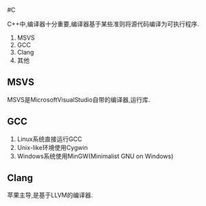 #C 

C++中,编译器十分重要,编译器基于某些准则将源代码编译为可执行程序.
1. MSVS
2. GCC
3. Clang
4. 其他

## MSVS
MSVS是MicrosoftVisualStudio自带的编译器,运行库.

## GCC
1. Linux系统直接运行GCC
2. Unix-like环境使用Cygwin
3. Windows系统使用MinGW(Minimalist GNU on Windows)

 ## Clang
 苹果主导,是基于LLVM的编译器.